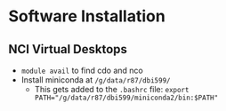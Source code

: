 # Software Installation

## NCI Virtual Desktops

* `module avail` to find cdo and nco
* Install miniconda at `/g/data/r87/dbi599/` 
  * This gets added to the `.bashrc` file: `export PATH="/g/data/r87/dbi599/miniconda2/bin:$PATH"`
 
